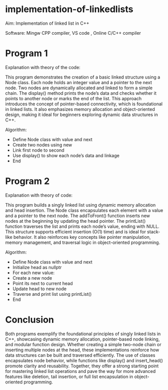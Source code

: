 # implementation-of-linkedlists
Aim: Implementation of linked list in C++

Software: Mingw CPP compiler, VS code , Online C/C++ compiler

# Program 1
Explanation with theory of the code:

This program demonstrates the creation of a basic linked structure using a Node class. Each node holds an integer value and a pointer to the next node. Two nodes are dynamically allocated and linked to form a simple chain. The display() method prints the node’s data and checks whether it points to another node or marks the end of the list. This approach introduces the concept of pointer-based connectivity, which is foundational in linked lists. It also emphasizes memory allocation and object-oriented design, making it ideal for beginners exploring dynamic data structures in C++.

Algorithm:

- Define Node class with value and next
- Create two nodes using new
- Link first node to second
- Use display() to show each node’s data and linkage
- End

# Program 2

Explanation with theory of code:

This program builds a singly linked list using dynamic memory allocation and head insertion. The Node class encapsulates each element with a value and a pointer to the next node. The addToFront() function inserts new nodes at the beginning by updating the head pointer. The printList() function traverses the list and prints each node’s value, ending with NULL. This structure supports efficient insertion (O(1) time) and is ideal for stack-like behavior. It also reinforces key concepts like pointer manipulation, memory management, and traversal logic in object-oriented programming.

Algorithm:
- Define Node class with value and next
- Initialize head as nullptr
- For each new value:
- Create a new node
- Point its next to current head
- Update head to new node
- Traverse and print list using printList()
- End

# Conclusion

Both programs exemplify the foundational principles of singly linked lists in C++, showcasing dynamic memory allocation, pointer-based node linking, and modular function design. Whether creating a simple two-node chain or inserting multiple nodes at the head, these implementations reinforce how data structures can be built and traversed efficiently. The use of classes encapsulates node behavior, while functions like display() and insert_head() promote clarity and reusability. Together, they offer a strong starting point for mastering linked list operations and pave the way for more advanced features like deletion, tail insertion, or full list encapsulation in object-oriented programming.
